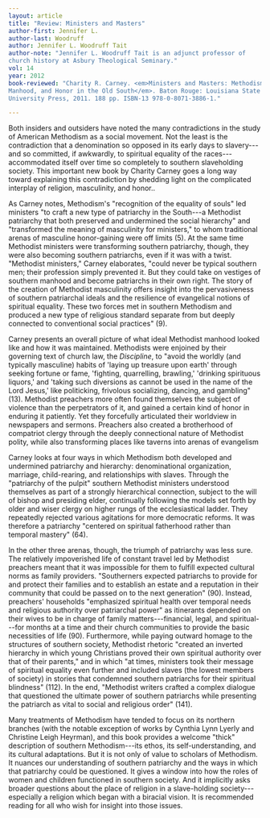 ```yaml
---
layout: article
title: "Review: Ministers and Masters"
author-first: Jennifer L.
author-last: Woodruff
author: Jennifer L. Woodruff Tait
author-note: "Jennifer L. Woodruff Tait is an adjunct professor of 
church history at Asbury Theological Seminary."
vol: 14
year: 2012
book-reviewed: "Charity R. Carney. <em>Ministers and Masters: Methodism, 
Manhood, and Honor in the Old South</em>. Baton Rouge: Louisiana State 
University Press, 2011. 188 pp. ISBN-13 978-0-8071-3886-1."

---
```


Both insiders and outsiders have noted the many contradictions in the
study of American Methodism as a social movement. Not the least is the
contradiction that a denomination so opposed in its early days to
slavery---and so committed, if awkwardly, to spiritual equality of the
races---accommodated itself over time so completely to southern
slaveholding society. This important new book by Charity Carney goes a
long way toward explaining this contradiction by shedding light on the
complicated interplay of religion, masculinity, and honor..

As Carney notes, Methodism's "recognition of the equality of souls" led
ministers "to craft a new type of patriarchy in the South---a Methodist
patriarchy that both preserved and undermined the social hierarchy" and
"transformed the meaning of masculinity for ministers," to whom
traditional arenas of masculine honor-gaining were off limits (5). At
the same time Methodist ministers were transforming southern patriarchy,
though, they were also becoming southern patriarchs, even if it was with
a twist. "Methodist ministers," Carney elaborates, "could never be
typical southern men; their profession simply prevented it. But they
could take on vestiges of southern manhood and become patriarchs in
their own right. The story of the creation of Methodist masculinity
offers insight into the pervasiveness of southern patriarchal ideals and
the resilience of evangelical notions of spiritual equality. These two
forces met in southern Methodism and produced a new type of religious
standard separate from but deeply connected to conventional social
practices" (9).

Carney presents an overall picture of what ideal Methodist manhood
looked like and how it was maintained. Methodists were enjoined by their
governing text of church law, the *Discipline*, to "avoid the worldly
(and typically masculine) habits of 'laying up treasure upon earth'
through seeking fortune or fame, 'fighting, quarrelling, brawling,'
'drinking spirituous liquors,' and 'taking such diversions as cannot be
used in the name of the Lord Jesus,' like politicking, frivolous
socializing, dancing, and gambling" (13). Methodist preachers more often
found themselves the subject of violence than the perpetrators of it,
and gained a certain kind of honor in enduring it patiently. Yet they
forcefully articulated their worldview in newspapers and sermons.
Preachers also created a brotherhood of compatriot clergy through the
deeply connectional nature of Methodist polity, while also transforming
places like taverns into arenas of evangelism

Carney looks at four ways in which Methodism both developed and
undermined patriarchy and hierarchy: denominational organization,
marriage, child-rearing, and relationships with slaves. Through the
"patriarchy of the pulpit" southern Methodist ministers understood
themselves as part of a strongly hierarchical connection, subject to the
will of bishop and presiding elder, continually following the models set
forth by older and wiser clergy on higher rungs of the ecclesiastical
ladder. They repeatedly rejected various agitations for more democratic
reforms. It was therefore a patriarchy "centered on spiritual fatherhood
rather than temporal mastery" (64).

In the other three arenas, though, the triumph of patriarchy was less
sure. The relatively impoverished life of constant travel led by
Methodist preachers meant that it was impossible for them to fulfill
expected cultural norms as family providers. "Southerners expected
patriarchs to provide for and protect their families and to establish an
estate and a reputation in their community that could be passed on to
the next generation" (90). Instead, preachers' households "emphasized
spiritual health over temporal needs and religious authority over
patriarchal power" as itinerants depended on their wives to be in charge
of family matters---financial, legal, and spiritual---for months at a
time and their church communities to provide the basic necessities of
life (90). Furthermore, while paying outward homage to the structures of
southern society, Methodist rhetoric "created an inverted hierarchy in
which young Christians proved their own spiritual authority over that of
their parents," and in which "at times, ministers took their message of
spiritual equality even further and included slaves (the lowest members
of society) in stories that condemned southern patriarchs for their
spiritual blindness" (112). In the end, "Methodist writers crafted a
complex dialogue that questioned the ultimate power of southern
patriarchs while presenting the patriarch as vital to social and
religious order" (141).

Many treatments of Methodism have tended to focus on its northern
branches (with the notable exception of works by Cynthia Lynn Lyerly and
Christine Leigh Heyrman), and this book provides a welcome "thick"
description of southern Methodism---its ethos, its self-understanding,
and its cultural adaptations. But it is not only of value to scholars of
Methodism. It nuances our understanding of southern patriarchy and the
ways in which that patriarchy could be questioned. It gives a window
into how the roles of women and children functioned in southern society.
And it implicitly asks broader questions about the place of religion in
a slave-holding society---especially a religion which began with a
biracial vision. It is recommended reading for all who wish for insight
into those issues.
